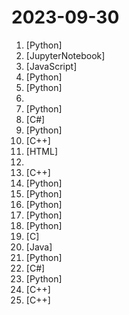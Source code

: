 # 2023-09-30

1. [](https://github.comundefined "Reference implementation of Mistral AI 7B v0.1 model.") [Python]
2. [](https://github.comundefined "Enable Next-Gen Large Language Model Applications. Join our Discord: https://discord.gg/pAbnFJrkgZ") [JupyterNotebook]
3. [](https://github.comundefined "JavaScript Style Guide") [JavaScript]
4. [](https://github.comundefined "💻 A fully functional local AWS cloud stack. Develop and test your cloud & Serverless apps offline") [Python]
5. [](https://github.comundefined "A Django content management system focused on flexibility and user experience") [Python]
6. [](https://github.comundefined "📚 Freely available programming books") 
7. [](https://github.comundefined "[ICCV 2023] ProPainter: Improving Propagation and Transformer for Video Inpainting") [Python]
8. [](https://github.comundefined "Windows system utilities to maximize productivity") [C#]
9. [](https://github.comundefined "") [Python]
10. [](https://github.comundefined "Skin changer for League of Legends (LOL)") [C++]
11. [](https://github.comundefined "Source Code for Sigma Web Development Course") [HTML]
12. [](https://github.comundefined "A book series on JavaScript. @YDKJS on twitter.") 
13. [](https://github.comundefined "The new Windows Terminal and the original Windows console host, all in the same place!") [C++]
14. [](https://github.comundefined "The official repo of Qwen (通义千问) chat & pretrained large language model proposed by Alibaba Cloud.") [Python]
15. [](https://github.comundefined "Python packaging and dependency management made easy") [Python]
16. [](https://github.comundefined "Streamlit — A faster way to build and share data apps.") [Python]
17. [](https://github.comundefined "📷 EasyPhoto | Your Smart AI Photo Generator.") [Python]
18. [](https://github.comundefined "Detectron2 is a platform for object detection, segmentation and other visual recognition tasks.") [Python]
19. [](https://github.comundefined "An universal Office activation hook with main focus of enabling full functionality of subscription editions") [C]
20. [](https://github.comundefined "The open big data serving engine. https://vespa.ai") [Java]
21. [](https://github.comundefined "Full reference of LinkedIn answers 2023 for skill assessments (aws-lambda, rest-api, javascript, react, git, html, jquery, mongodb, java, Go, python, machine-learning, power-point) linkedin excel test lösungen, linkedin machine learning test LinkedIn test questions and answers") [Python]
22. [](https://github.comundefined ".NET MAUI is the .NET Multi-platform App UI, a framework for building native device applications spanning mobile, tablet, and desktop.") [C#]
23. [](https://github.comundefined "分享 GitHub 上有趣、入门级的开源项目。Share interesting, entry-level open source projects on GitHub.") [Python]
24. [](https://github.comundefined "一款足够简单、足够好用、足够强的免费 WAF。基于业界领先的语义引擎检测技术，作为反向代理接入，保护你的网站不受黑客攻击。") [C++]
25. [](https://github.comundefined "Vaporizer2 hybrid wavetable additive / subtractive VST / AU / AAX synthesizer / sampler workstation plugin") [C++]

